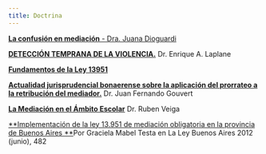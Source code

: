 ```yaml
---
title: Doctrina
---
```

[**La confusión en mediación** - Dra. Juana Dioguardi](/doctrina/la-confusion-en-mediacion/index.html)

[**DETECCIÓN TEMPRANA DE LA VIOLENCIA.**](/doctrina/deteccion-temprana-de-la-violencia/index.html)  Dr. Enrique A. Laplane

[**Fundamentos de la Ley 13951**](https://sitio-mediadores.netlify.com/doctrina/fundamentos-de-la-ley-13951/index.html)

[**Actualidad jurisprudencial bonaerense sobre la aplicación del prorrateo a la retribución del mediador.**](/doctrina/actualidad-jurisprudencial-bonaerense-sobre-la-aplicacion-del-prorrateo-a-la-retribucion-del-mediador/index.html) Dr. Juan Fernando Gouvert

[**La Mediación en el Ámbito Escolar**](/doctrina/la-mediacion-en-el-ambito-escolar/index.html) Dr. Ruben Veiga

[**Implementación de la ley 13.951 de mediación obligatoria en la provincia de Buenos Aires **](/doctrina/implementacion-de-la-ley-13-951-de-mediacion-obligatoria-en-la-provincia-de-buenos-aires/index.html)Por Graciela Mabel Testa en La Ley Buenos Aires 2012 (junio), 482
